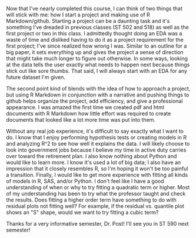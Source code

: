 Now that I've nearly completed this course, I can think of two things that will stick with me: how I start a 
project and making use of R Markdown/github. Starting a project can be a daunting task and it's something
I've dreaded in previous classes (ST 502 and 518) as well as the first project or two in this class. I 
admittedly thought doing an EDA was a waste of time and disliked having to do it as a project requirement
for the first project; I've since realized how wrong I was. Similar to an outline for a big paper, it sets
everything up and gives the project a sense of direction that might take much longer to figure out otherwise.
In some ways, looking at the data tells the user exactly what needs to happen next because things stick out
like sore thumbs. That said, I will always start with an EDA for any future dataset I'm given.  

The second point kind of blends with the idea of how to approach a project, but using R Markdown in conjunction
with a narrative and pushing things to github helps organize the project, add efficiency, and give a professional
appearance. I was amazed the first time we created pdf and html documents with R Markdown how little effort was 
required to create documents that looked like a lot more time was put into them.  

Without any real job experience, it's difficult to say exactly what I want to do. I know that I enjoy performing
hypothesis tests or creating models in R and analyzing R^2 to see how well it explains the data. I will likely
choose to look into government jobs because I believe my time in active duty carries over toward the retirement
plan. I also know nothing about Python and would like to learn more. I know it's used a lot of big data; 
I also have an impression that it closely resembles R, so I'm hoping it won't be too painful a transition.
Finally, I would like to get more experience with fitting all kinds of models in R, SAS, and/or Python. I don't 
feel like I have a good understanding of when or why to try fitting a quadratic term or higher. Most of my
understanding has been to try what the professor taught and check the results. Does fitting a higher order term
have something to do with residual plots not fitting well? For example, if the residual vs. quantile plot shows
an "S" shape, would we want to try fitting a cubic term?  

Thanks for a very informative semester, Dr. Post! I'll see you in ST 590 next semester!
